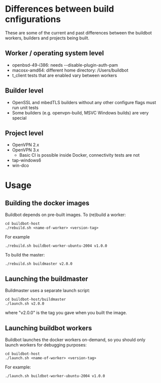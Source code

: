 # Differences between build cnfigurations

These are some of the current and past differences between the buildbot
workers, builders and projects being built.

## Worker / operating system level

* openbsd-49-i386: needs --disable-plugin-auth-pam
* macosx-amd64: different home directory: /Users/buildbot
* t_client tests that are enabled vary between workers

## Builder level

* OpenSSL and mbedTLS builders without any other configure flags must run unit tests
* Some builders (e.g. openvpn-build, MSVC Windows builds) are very special

## Project level

* OpenVPN 2.x
* OpenVPN 3.x
    * Basic CI is possible inside Docker, connectivity tests are not
* tap-windows6
* win-dco

# Usage

## Building the docker images

Buildbot depends on pre-built images. To (re)build a worker:

    cd buildbot-host
    ./rebuild.sh <name-of-worker> <version-tag>

For example

    ./rebuild.sh buildbot-worker-ubuntu-2004 v1.0.0

To build the master:

    ./rebuild.sh buildmaster v2.0.0

## Launching the buildmaster

Buildmaster uses a separate launch script:

    cd buildbot-host/buildmaster
    ./launch.sh v2.0.0

where "v2.0.0" is the tag you gave when you built the image.

## Launching buildbot workers

Buildbot launches the docker workers on-demand, so you should only launch
workers for debugging purposes:

    cd buildbot-host
    ./launch.sh <name-of-worker> <version-tag>

For example:

    ./launch.sh buildbot-worker-ubuntu-2004 v1.0.0

